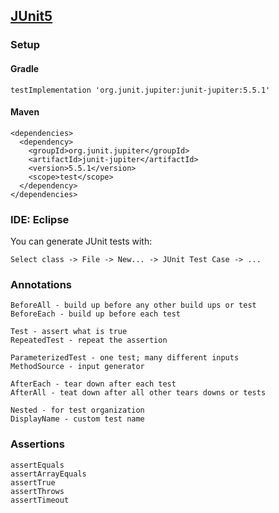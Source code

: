 ## [JUnit5](https://junit.org/junit5/)

### Setup

#### Gradle

```
testImplementation 'org.junit.jupiter:junit-jupiter:5.5.1'
```

#### Maven

```
<dependencies>
  <dependency>
    <groupId>org.junit.jupiter</groupId>
    <artifactId>junit-jupiter</artifactId>
    <version>5.5.1</version>
    <scope>test</scope>
  </dependency>
</dependencies>
```

### IDE: Eclipse

You can generate JUnit tests with:
```
Select class -> File -> New... -> JUnit Test Case -> ...
```

### Annotations

```
BeforeAll - build up before any other build ups or test
BeforeEach - build up before each test

Test - assert what is true
RepeatedTest - repeat the assertion

ParameterizedTest - one test; many different inputs
MethodSource - input generator

AfterEach - tear down after each test
AfterAll - teat down after all other tears downs or tests

Nested - for test organization
DisplayName - custom test name
```

### Assertions

```
assertEquals
assertArrayEquals
assertTrue
assertThrows
assertTimeout
```